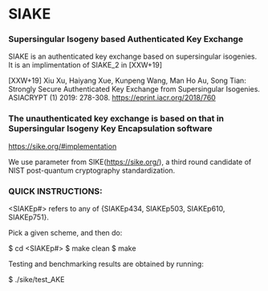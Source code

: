 # SIAKE

### Supersingular Isogeny based Authenticated Key Exchange
SIAKE is an authenticated key exchange based on supersingular isogenies. 
It is an implimentation of SIAKE_2 in [XXW+19]

[XXW+19] Xiu Xu, Haiyang Xue, Kunpeng Wang, Man Ho Au, Song Tian: Strongly Secure Authenticated Key Exchange from Supersingular Isogenies. ASIACRYPT (1) 2019: 278-308.
https://eprint.iacr.org/2018/760

### The unauthenticated key exchange is based on that in Supersingular Isogeny Key Encapsulation software
https://sike.org/#implementation

We use parameter from SIKE(https://sike.org/), a third round candidate of NIST post-quantum cryptography standardization.


### QUICK INSTRUCTIONS:

<SIAKEp#> refers to any of {SIAKEp434, SIAKEp503, SIAKEp610, SIAKEp751}.

Pick a given scheme, and then do:

$ cd <SIAKEp#>
$ make clean
$ make

Testing and benchmarking results are obtained by running:

$ ./sike/test_AKE
